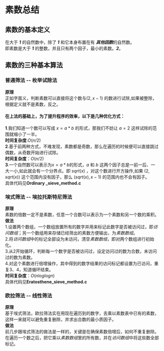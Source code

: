 # 素数总结 

## 素数的基本定义
在大于 ***1*** 的自然数中，除了 ***1*** 和它本身布置在有 ***其他因数***的自然数。   
即素数是大于 ***1*** 的整数，并且只有两个因子，最小的素数。***2***。
## 素数的三种基本算法

###  普通筛法 -- 枚举试除法
**原理**  
正如字面义，判断素数可以直接将这个数与$(2, x-1)$ 的数进行试除,如果被整除，根据定义就不是素数，反之。
#### 在上法的基础上，为了提升程序的效率，以下是几种优化方式：  
**1**.我们知道一个数可以写成 $x = a * b$ 的形式，那我们不妨让 $a = 2$ 这样试除的范围就缩小了一半。  
**时间复杂度**:$O(n/2)$  
**2**.基于前两种方式，不难发现，素数都是奇数，那么在遍历的时候便可以直接跳过偶数，从奇数开始进行试除。  
**时间复杂度**：$O(n/2)$  
**3**.一个自然数可以表示为$x = a * b$的形式，$a$ 和 $b$ 这两个因子总是一前一后、一大一小,如此就会有一个分界点。即 $sqrt(x)$ ，对这个数进行开方操作,如果 $(2, sqrt(x))$ 这个范围内没有因子，那么 $(sqrt(x),x-1)$ 的范围内也不会有因子。    
具体代码见**Ordinary _sieve_method.c**

### 埃式筛法 -- 埃拉托斯特尼筛法
**原理**  
素数的倍数一定不是素数，任意一个合数可以表示为一个素数和另一个数的乘积。  
**做法**  
1.设置两个数组，一个数组放置所有的数字并用来标记此数字是否被访问过，即*访问数组*；另一个数组用来存储已经筛出的素数方便输出，为*素数数组*。  
2.将*访问数组*中的标记全部设为未访问，清空*素数数组*，即对两个数组进行初始化。  
3.从2开始循环，判断每一个数字是否被访问过，设定访问过的数为合数，未访问过的数为素数。  
4.对这个素数进行倍增操作，其中得到的数字结果的访问标记都设置为已访问，重复3、4，知道循环结束。    
**时间复杂度**：$O(nloglogn)$  
具体代码见**Eratosthene_sieve_method.c**

### 欧拉筛法 -- 线性筛法  
**原理**  
基于埃式筛法，欧拉筛法实在用现在遍历到的数字，去乘以素数表中已有的素数，这样一来就可以避免重复删除，并求出合数的最小质因子。  
**做法**  
前几步跟埃式筛法的做法是一样的，关键是在确保素数倍增后，如何不重复删除。在遍历一个数之后，把它乘以*素数数组*里的所有数，并在*访问数组*中将这些数全部标记。


